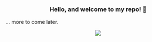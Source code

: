
<h3 style="bold;" align="center">Hello, and welcome to my repo! 👋</h3>

... more to come later.

<!--
**JoshuaCrotts/JoshuaCrotts** is a ✨ _special_ ✨ repository because its `README.md` (this file) appears on your GitHub profile.
<!--
Here are some ideas to get you started:


- 🔭 I’m currently working on ...
- 🌱 I’m currently learning ...
- 👯 I’m looking to collaborate on ...
- 🤔 I’m looking for help with ...
- 💬 Ask me about ...
- 📫 How to reach me: ...
- 😄 Pronouns: ...
- ⚡ Fun fact: ...
-->

<p align="center">
<img align="center" src="https://github-readme-stats.vercel.app/api?username=JoshuaCrotts&&show_icons=true&title_color=ffffff&icon_color=bb2acf&text_color=daf7dc&bg_color=191919">
</p>
